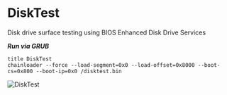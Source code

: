 # DiskTest
Disk drive surface testing using BIOS Enhanced Disk Drive Services

***Run via GRUB***
```
title DiskTest
chainloader --force --load-segment=0x0 --load-offset=0x8000 --boot-cs=0x800 --boot-ip=0x0 /disktest.bin
```

![DiskTest](https://raw.githubusercontent.com/dx8vb/DiskTest/master/disktest.png)
